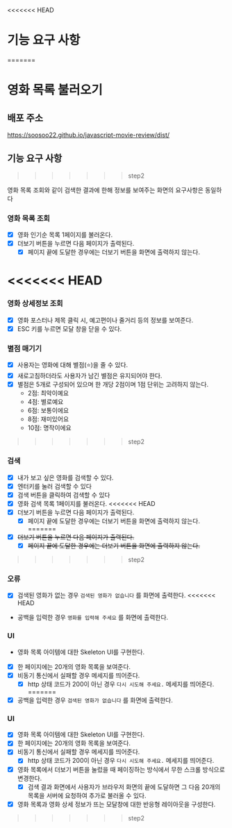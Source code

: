 <<<<<<< HEAD
# 기능 요구 사항
=======
# 영화 목록 불러오기

## 배포 주소

https://soosoo22.github.io/javascript-movie-review/dist/

## 기능 요구 사항
>>>>>>> step2

영화 목록 조회와 같이 검색한 결과에 한해 정보를 보여주는 화면의 요구사항은 동일하다

### 영화 목록 조회

- [x] 영화 인기순 목록 1페이지를 불러온다.
- [x] 더보기 버튼을 누르면 다음 페이지가 출력된다.
  - [x] 페이지 끝에 도달한 경우에는 더보기 버튼을 화면에 출력하지 않는다.

<<<<<<< HEAD
=======
### 영화 상세정보 조회

- [x] 영화 포스터나 제목 클릭 시, 예고편이나 줄거리 등의 정보를 보여준다.
- [x] ESC 키를 누르면 모달 창을 닫을 수 있다.

### 별점 매기기

- [x] 사용자는 영화에 대해 별점(⭐️)을 줄 수 있다.
- [x] 새로고침하더라도 사용자가 남긴 별점은 유지되어야 한다.
- [x] 별점은 5개로 구성되어 있으며 한 개당 2점이며 1점 단위는 고려하지 않는다.
  - 2점: 최악이예요
  - 4점: 별로예요
  - 6점: 보통이에요
  - 8점: 재미있어요
  - 10점: 명작이에요

>>>>>>> step2
### 검색

- [x] 내가 보고 싶은 영화를 검색할 수 있다.
- [x] 엔터키를 눌러 검색할 수 있다
- [x] 검색 버튼을 클릭하여 검색할 수 있다
- [x] 영화 검색 목록 1페이지를 불러온다.
<<<<<<< HEAD
- [x] 더보기 버튼을 누르면 다음 페이지가 출력된다.
  - [x] 페이지 끝에 도달한 경우에는 더보기 버튼을 화면에 출력하지 않는다.
=======
- [x] ~~더보기 버튼을 누르면 다음 페이지가 출력된다.~~
  - [x] ~~페이지 끝에 도달한 경우에는 더보기 버튼을 화면에 출력하지 않는다.~~
>>>>>>> step2

### 오류

- [x] 검색된 영화가 없는 경우 `검색된 영화가 없습니다` 를 화면에 출력한다.
<<<<<<< HEAD
- 공백을 입력한 경우 `영화를 입력해 주세요` 를 화면에 출력한다.

### UI

- 영화 목록 아이템에 대한 Skeleton UI를 구현한다.
- [x] 한 페이지에는 20개의 영화 목록을 보여준다.
- [x] 비동기 통신에서 실패할 경우 메세지를 띄어준다.
  - [x] http 상태 코드가 200이 아닌 경우 `다시 시도해 주세요.` 메세지를 띄어준다.
=======
- [x] 공백을 입력한 경우 `검색된 영화가 없습니다` 를 화면에 출력한다.

### UI

- [x] 영화 목록 아이템에 대한 Skeleton UI를 구현한다.
- [x] 한 페이지에는 20개의 영화 목록을 보여준다.
- [x] 비동기 통신에서 실패할 경우 메세지를 띄어준다.
  - [x] http 상태 코드가 200이 아닌 경우 `다시 시도해 주세요.` 메세지를 띄어준다.
- [x] 영화 목록에서 더보기 버튼을 눌렀을 때 페이징하는 방식에서 무한 스크롤 방식으로 변경한다.
  - [x] 검색 결과 화면에서 사용자가 브라우저 화면의 끝에 도달하면 그 다음 20개의 목록을 서버에 요청하여 추가로 불러올 수 있다.
- [x] 영화 목록과 영화 상세 정보가 뜨는 모달창에 대한 반응형 레이아웃을 구성한다.
>>>>>>> step2
